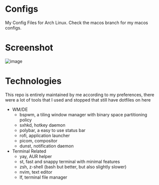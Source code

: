 # Configs
My Config Files for Arch Linux. Check the macos branch for my macos configs.

# Screenshot
![image](https://github.com/xinslu/.config/assets/69013394/e32f9c41-7d7d-4215-b095-e9b1b5d3a985)

# Technologies
This repo is entirely maintained by me according to my preferences, there were a lot of tools that I used and stopped that still have dotfiles on here
- WM/DE
    - bspwm, a tiling window manager with binary space partitioning policy 
    - sxhkd, hotkey daemon
    - polybar, a easy to use status bar 
    - rofi, application launcher
    - picom, compositor
    - dunst, notification daemon
- Terminal Related
    - yay, AUR helper
    - st, fast and snappy terminal with minimal features
    - zsh, z-shell (bash but better, but also slightly slower)
    - nvim, text editor
    - lf, terminal file manager
